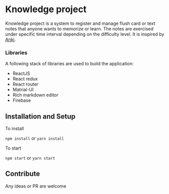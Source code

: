 # Knowledge project

Knowledge project is a system to register and manage flush card or text notes that anyone wants to memorize or learn. The notes are exercised under specific time interval depending on the difficulty level.
It is inspired by [Anki](https://apps.ankiweb.net/).

### Libraries
A following stack of libraries are used to build the application:
- ReactJS
- React redux
- React router
- Matrial-UI
- Rich markdown editor
- Firebase

## Installation and Setup

To install

`npm install` or `yarn install`

To start

`npm start` or `yarn start`

## Contribute
Any ideas or PR are welcome
